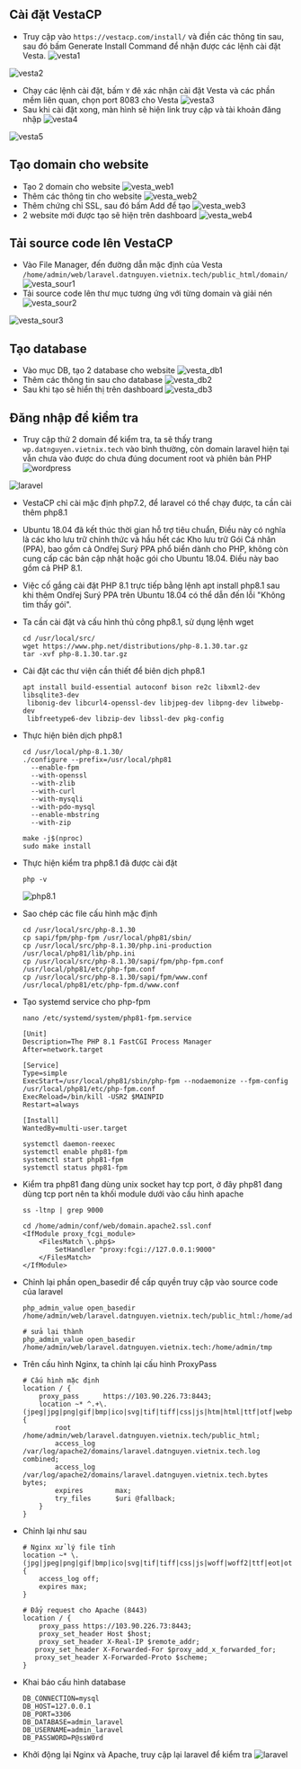 ## Cài đặt VestaCP
- Truy cập vào ``https://vestacp.com/install/`` và điền các thông tin sau, sau đó bấm Generate Install Command để nhận được các lệnh cài đặt Vesta.
![vesta1](/image/vesta1.png)

![vesta2](/image/vesta2.png)
- Chạy các lệnh cài đặt, bấm ``Y`` đê xác nhận cài đặt Vesta và các phần mềm liên quan, chọn port 8083 cho Vesta
![vesta3](/image/vesta3.png)
- Sau khi cài đặt xong, màn hình sẽ hiện link truy cập và tài khoản đăng nhập
![vesta4](/image/vesta4.png)

![vesta5](/image/vesta5.png)
## Tạo domain cho website
- Tạo 2 domain cho website
![vesta_web1](/image/vesta_web1.png)
- Thêm các thông tin cho website
![vesta_web2](/image/vesta_web2.png)
- Thêm chứng chỉ SSL, sau đó bấm Add để tạo
![vesta_web3](/image/vesta_web3.png)
- 2 website mới được tạo sẽ hiện trên dashboard
![vesta_web4](/image/vesta_web4.png)
## Tải source code lên VestaCP
- Vào File Manager, đến đường dẫn mặc định của Vesta ``/home/admin/web/laravel.datnguyen.vietnix.tech/public_html/domain/``
![vesta_sour1](/image/vesta_sour1.png)
- Tải source code lên thư mục tương ứng với từng domain và giải nén
![vesta_sour2](/image/vesta_sour2.png)

![vesta_sour3](/image/vesta_sour3.png)
## Tạo database
- Vào mục DB, tạo 2 database cho website
![vesta_db1](/image/vesta_db1.png)
- Thêm các thông tin sau cho database
![vesta_db2](/image/vesta_db2.png)
- Sau khi tạo sẽ hiển thị trên dashboard
![vesta_db3](/image/vesta_db3.png)
## Đăng nhập để kiểm tra
- Truy cập thử 2 domain để kiểm tra, ta sẽ thấy trang ``wp.datnguyen.vietnix.tech`` vào bình thường, còn domain laravel hiện tại vẫn chưa vào được do chưa đúng document root và phiên bản PHP
![wordpress](/image/wordpress.png)

![laravel](/image/laravel.png)
- VestaCP chỉ cài mặc định php7.2, để laravel có thể chạy được, ta cần cài thêm php8.1
- Ubuntu 18.04 đã kết thúc thời gian hỗ trợ tiêu chuẩn, Điều này có nghĩa là các kho lưu trữ chính thức và hầu hết các Kho lưu trữ Gói Cá nhân (PPA), bao gồm cả Ondřej Surý PPA phổ biển dành cho PHP, không còn cung cấp các bản cập nhật hoặc gói cho Ubuntu 18.04. Điều này bao gồm cả PHP 8.1.
- Việc cố gắng cài đặt PHP 8.1 trực tiếp bằng lệnh apt install php8.1 sau khi thêm Ondřej Surý PPA trên Ubuntu 18.04 có thể dẫn đến lỗi "Không tìm thấy gói".
- Ta cần cài đặt và cấu hình thủ công php8.1, sử dụng lệnh wget
	```
	cd /usr/local/src/
	wget https://www.php.net/distributions/php-8.1.30.tar.gz
	tar -xvf php-8.1.30.tar.gz
	```
- Cài đặt các thư viện cần thiết để biên dịch php8.1
	```
	apt install build-essential autoconf bison re2c libxml2-dev libsqlite3-dev
	 libonig-dev libcurl4-openssl-dev libjpeg-dev libpng-dev libwebp-dev
	 libfreetype6-dev libzip-dev libssl-dev pkg-config
	```
- Thực hiện biên dịch php8.1
	```
   cd /usr/local/php-8.1.30/
	./configure --prefix=/usr/local/php81
	  --enable-fpm
	  --with-openssl
	  --with-zlib
	  --with-curl
	  --with-mysqli
	  --with-pdo-mysql
	  --enable-mbstring
	  --with-zip
	  
	make -j$(nproc)
	sudo make install
	```
- Thực hiện kiểm tra php8.1 đã được cài đặt
	
	``php -v``

	![php8.1](/image/php8.1.png)
- Sao chép các file cấu hình mặc định
	```
	cd /usr/local/src/php-8.1.30
	cp sapi/fpm/php-fpm /usr/local/php81/sbin/
	cp /usr/local/src/php-8.1.30/php.ini-production /usr/local/php81/lib/php.ini
	cp /usr/local/src/php-8.1.30/sapi/fpm/php-fpm.conf /usr/local/php81/etc/php-fpm.conf
	cp /usr/local/src/php-8.1.30/sapi/fpm/www.conf /usr/local/php81/etc/php-fpm.d/www.conf
	```
- Tạo systemd service cho php-fpm
	```
	nano /etc/systemd/system/php81-fpm.service
	
	[Unit]
	Description=The PHP 8.1 FastCGI Process Manager
	After=network.target
	
	[Service]
	Type=simple
	ExecStart=/usr/local/php81/sbin/php-fpm --nodaemonize --fpm-config /usr/local/php81/etc/php-fpm.conf
	ExecReload=/bin/kill -USR2 $MAINPID
	Restart=always
	
	[Install]
	WantedBy=multi-user.target
	
	systemctl daemon-reexec
	systemctl enable php81-fpm
	systemctl start php81-fpm
	systemctl status php81-fpm
	```
- Kiểm tra php81 đang dùng unix socket hay tcp port, ở đây php81 đang dùng tcp port nên ta khối module dưới vào cấu hình apache
	```
	ss -ltnp | grep 9000
	```
	```
 	cd /home/admin/conf/web/domain.apache2.ssl.conf
	<IfModule proxy_fcgi_module>
	    <FilesMatch \.php$>
	        SetHandler "proxy:fcgi://127.0.0.1:9000"
	    </FilesMatch>
	</IfModule>
	```
- Chỉnh lại phần open_basedir để cấp quyền truy cập vào source code của laravel
	```
	php_admin_value open_basedir /home/admin/web/laravel.datnguyen.vietnix.tech/public_html:/home/admin/tmp
	
	# sửa lại thành
	php_admin_value open_basedir /home/admin/web/laravel.datnguyen.vietnix.tech:/home/admin/tmp
	```
- Trên cấu hình Nginx, ta chỉnh lại cấu hình ProxyPass
	```
	# Cấu hình mặc định
	location / {
        proxy_pass      https://103.90.226.73:8443;
        location ~* ^.+\.(jpeg|jpg|png|gif|bmp|ico|svg|tif|tiff|css|js|htm|html|ttf|otf|webp|woff|txt|csv|rtf|doc|docx|xls|xlsx|ppt|pptx|odf|odp|ods|odt|pdf|psd|ai|eot|eps|ps|zip|tar|tgz|gz|rar|bz2|7z|aac|m4a|mp3|mp4|ogg|wav|wma|3gp|avi|flv|m4v|mkv|mov|mpeg|mpg|wmv|exe|iso|dmg|swf)$ {
            root           /home/admin/web/laravel.datnguyen.vietnix.tech/public_html;
            access_log     /var/log/apache2/domains/laravel.datnguyen.vietnix.tech.log combined;
            access_log     /var/log/apache2/domains/laravel.datnguyen.vietnix.tech.bytes bytes;
            expires        max;
            try_files      $uri @fallback;
        }
    }
	```
- Chỉnh lại như sau
	```
	# Nginx xử lý file tĩnh
    location ~* \.(jpg|jpeg|png|gif|bmp|ico|svg|tif|tiff|css|js|woff|woff2|ttf|eot|otf|mp4|mp3|wav|pdf|zip|tar|gz|rar|7z)$ {
        access_log off;
        expires max;
    }

    # Đẩy request cho Apache (8443)
    location / {
        proxy_pass https://103.90.226.73:8443;
        proxy_set_header Host $host;
        proxy_set_header X-Real-IP $remote_addr;
       proxy_set_header X-Forwarded-For $proxy_add_x_forwarded_for;
       proxy_set_header X-Forwarded-Proto $scheme;
    }
	```

- Khai báo cấu hình database
	```
	DB_CONNECTION=mysql
	DB_HOST=127.0.0.1
	DB_PORT=3306
	DB_DATABASE=admin_laravel
	DB_USERNAME=admin_laravel
	DB_PASSWORD=P@ssW0rd
	```
- Khởi động lại Nginx và Apache, truy cập lại laravel để kiểm tra
![laravel](/image/laravel.png)
